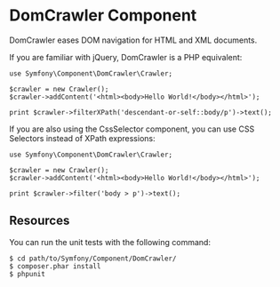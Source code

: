 DomCrawler Component
====================

DomCrawler eases DOM navigation for HTML and XML documents.

If you are familiar with jQuery, DomCrawler is a PHP equivalent:

    use Symfony\Component\DomCrawler\Crawler;

    $crawler = new Crawler();
    $crawler->addContent('<html><body>Hello World!</body></html>');

    print $crawler->filterXPath('descendant-or-self::body/p')->text();

If you are also using the CssSelector component, you can use CSS Selectors
instead of XPath expressions:

    use Symfony\Component\DomCrawler\Crawler;

    $crawler = new Crawler();
    $crawler->addContent('<html><body>Hello World!</body></html>');

    print $crawler->filter('body > p')->text();

Resources
---------

You can run the unit tests with the following command:

    $ cd path/to/Symfony/Component/DomCrawler/
    $ composer.phar install
    $ phpunit
